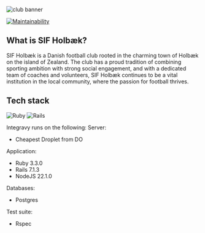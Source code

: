 ![club banner](https://github.com/NikoDyring/sif_holbaek/assets/9385903/c8ed3222-1055-4f9b-a50c-dcb13cf140b6)

[![Maintainability](https://api.codeclimate.com/v1/badges/25af46ea299daf24bb9a/maintainability)](https://codeclimate.com/github/NikoDyring/sif_holbaek/maintainability)


## What is SIF Holbæk?

SIF Holbæk is a Danish football club rooted in the charming town of Holbæk on the island of Zealand. The club has a proud tradition of combining sporting ambition with strong social engagement, and with a dedicated team of coaches and volunteers, SIF Holbæk continues to be a vital institution in the local community, where the passion for football thrives.

## Tech stack

![Ruby](https://img.shields.io/badge/ruby-%23CC342D.svg?style=for-the-badge&logo=ruby&logoColor=white)
![Rails](https://img.shields.io/badge/rails-%23CC0000.svg?style=for-the-badge&logo=ruby-on-rails&logoColor=white)

Integravy runs on the following:
Server:
* Cheapest Droplet from DO

Application:

* Ruby 3.3.0
* Rails 7.1.3
* NodeJS 22.1.0

Databases:

* Postgres

Test suite:

* Rspec
